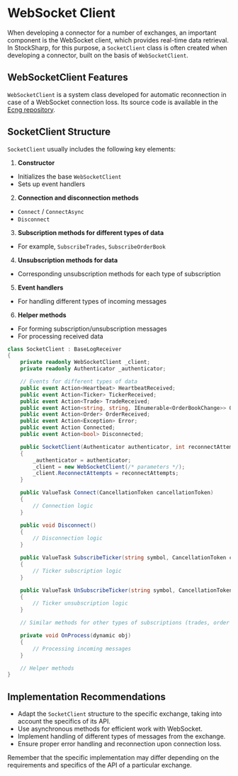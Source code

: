 # WebSocket Client

When developing a connector for a number of exchanges, an important component is the WebSocket client, which provides real-time data retrieval. In StockSharp, for this purpose, a `SocketClient` class is often created when developing a connector, built on the basis of `WebSocketClient`.

## WebSocketClient Features

`WebSocketClient` is a system class developed for automatic reconnection in case of a WebSocket connection loss. Its source code is available in the [Ecng repository](https://github.com/StockSharp/Ecng/blob/master/Net.SocketIO/WebSocketClient.cs).

## SocketClient Structure

`SocketClient` usually includes the following key elements:

1. **Constructor**
  - Initializes the base `WebSocketClient`
  - Sets up event handlers

2. **Connection and disconnection methods**
  - `Connect` / `ConnectAsync`
  - `Disconnect`

3. **Subscription methods for different types of data**
  - For example, `SubscribeTrades`, `SubscribeOrderBook`

4. **Unsubscription methods for data**
  - Corresponding unsubscription methods for each type of subscription

5. **Event handlers**
  - For handling different types of incoming messages

6. **Helper methods**
  - For forming subscription/unsubscription messages
  - For processing received data

```cs
class SocketClient : BaseLogReceiver
{
    private readonly WebSocketClient _client;
    private readonly Authenticator _authenticator;

    // Events for different types of data
    public event Action<Heartbeat> HeartbeatReceived;
    public event Action<Ticker> TickerReceived;
    public event Action<Trade> TradeReceived;
    public event Action<string, string, IEnumerable<OrderBookChange>> OrderBookReceived;
    public event Action<Order> OrderReceived;
    public event Action<Exception> Error;
    public event Action Connected;
    public event Action<bool> Disconnected;

    public SocketClient(Authenticator authenticator, int reconnectAttempts)
    {
        _authenticator = authenticator;
        _client = new WebSocketClient(/* parameters */);
        _client.ReconnectAttempts = reconnectAttempts;
    }

    public ValueTask Connect(CancellationToken cancellationToken)
    {
        // Connection logic
    }

    public void Disconnect()
    {
        // Disconnection logic
    }

    public ValueTask SubscribeTicker(string symbol, CancellationToken cancellationToken)
    {
        // Ticker subscription logic
    }

    public ValueTask UnSubscribeTicker(string symbol, CancellationToken cancellationToken)
    {
        // Ticker unsubscription logic
    }

    // Similar methods for other types of subscriptions (trades, order book, etc.)

    private void OnProcess(dynamic obj)
    {
        // Processing incoming messages
    }

    // Helper methods
}
```

## Implementation Recommendations

- Adapt the `SocketClient` structure to the specific exchange, taking into account the specifics of its API.
- Use asynchronous methods for efficient work with WebSocket.
- Implement handling of different types of messages from the exchange.
- Ensure proper error handling and reconnection upon connection loss.

Remember that the specific implementation may differ depending on the requirements and specifics of the API of a particular exchange.